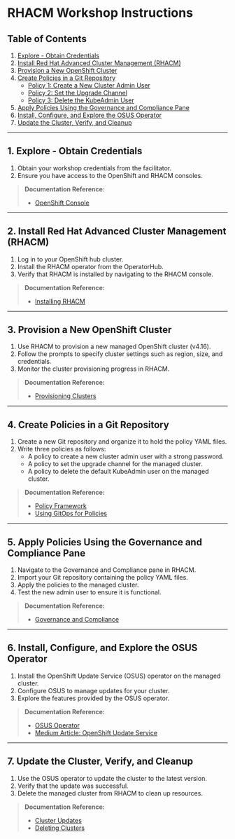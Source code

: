 # RHACM Workshop Instructions

## Table of Contents
1. [Explore - Obtain Credentials](#1-explore---obtain-credentials)
2. [Install Red Hat Advanced Cluster Management (RHACM)](#2-install-red-hat-advanced-cluster-management-rhacm)
3. [Provision a New OpenShift Cluster](#3-provision-a-new-openshift-cluster)
4. [Create Policies in a Git Repository](#4-create-policies-in-a-git-repository)
    - [Policy 1: Create a New Cluster Admin User](#policy-1-create-a-new-cluster-admin-user)
    - [Policy 2: Set the Upgrade Channel](#policy-2-set-the-upgrade-channel)
    - [Policy 3: Delete the KubeAdmin User](#policy-3-delete-the-kubeadmin-user)
5. [Apply Policies Using the Governance and Compliance Pane](#5-apply-policies-using-the-governance-and-compliance-pane)
6. [Install, Configure, and Explore the OSUS Operator](#6-install-configure-and-explore-the-osus-operator)
7. [Update the Cluster, Verify, and Cleanup](#7-update-the-cluster-verify-and-cleanup)

---

## 1. Explore - Obtain Credentials
1. Obtain your workshop credentials from the facilitator.
2. Ensure you have access to the OpenShift and RHACM consoles.

> **Documentation Reference:** 
> - [OpenShift Console](https://docs.openshift.com/container-platform/latest/welcome/index.html)

---

## 2. Install Red Hat Advanced Cluster Management (RHACM)
1. Log in to your OpenShift hub cluster.
2. Install the RHACM operator from the OperatorHub.
3. Verify that RHACM is installed by navigating to the RHACM console.

> **Documentation Reference:**
> - [Installing RHACM](https://docs.redhat.com/en/documentation/red_hat_advanced_cluster_management_for_kubernetes/2.11/html/install/index)

---

## 3. Provision a New OpenShift Cluster
1. Use RHACM to provision a new managed OpenShift cluster (v4.16).
2. Follow the prompts to specify cluster settings such as region, size, and credentials.
3. Monitor the cluster provisioning progress in RHACM.

> **Documentation Reference:**
> - [Provisioning Clusters](https://access.redhat.com/documentation/en-us/red_hat_advanced_cluster_management_for_kubernetes/latest/html/clusters/index)

---

## 4. Create Policies in a Git Repository
1. Create a new Git repository and organize it to hold the policy YAML files.
2. Write three policies as follows:
    - A policy to create a new cluster admin user with a strong password.
    - A policy to set the upgrade channel for the managed cluster.
    - A policy to delete the default KubeAdmin user on the managed cluster.

> **Documentation Reference:**
> - [Policy Framework](https://access.redhat.com/documentation/en-us/red_hat_advanced_cluster_management_for_kubernetes/latest/html/governance/governance)
> - [Using GitOps for Policies](https://access.redhat.com/documentation/en-us/red_hat_advanced_cluster_management_for_kubernetes/latest/html/governance/governance#gitops)

---

## 5. Apply Policies Using the Governance and Compliance Pane
1. Navigate to the Governance and Compliance pane in RHACM.
2. Import your Git repository containing the policy YAML files.
3. Apply the policies to the managed cluster.
4. Test the new admin user to ensure it is functional.

> **Documentation Reference:**
> - [Governance and Compliance](https://access.redhat.com/documentation/en-us/red_hat_advanced_cluster_management_for_kubernetes/latest/html/governance/governance)

---

## 6. Install, Configure, and Explore the OSUS Operator
1. Install the OpenShift Update Service (OSUS) operator on the managed cluster.
2. Configure OSUS to manage updates for your cluster.
3. Explore the features provided by the OSUS operator.

> **Documentation Reference:**
> - [OSUS Operator](https://docs.openshift.com/container-platform/latest/updating/osus-operator.html)
> - [Medium Article: OpenShift Update Service](https://medium.com/@hillayamir/openshift-update-service-your-personal-over-the-air-update-service-776b43230011)

---

## 7. Update the Cluster, Verify, and Cleanup
1. Use the OSUS operator to update the cluster to the latest version.
2. Verify that the update was successful.
3. Delete the managed cluster from RHACM to clean up resources.

> **Documentation Reference:**
> - [Cluster Updates](https://docs.openshift.com/container-platform/latest/updating/updating-cluster.html)
> - [Deleting Clusters](https://access.redhat.com/documentation/en-us/red_hat_advanced_cluster_management_for_kubernetes/latest/html/clusters/managing-clusters#delete-clusters)
